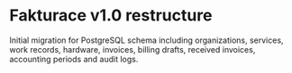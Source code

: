 # Fakturace v1.0 restructure

Initial migration for PostgreSQL schema including organizations, services, work records, hardware, invoices, billing drafts, received invoices, accounting periods and audit logs.
